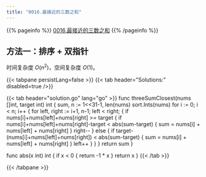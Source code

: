 ```yaml
---
title: "0016.最接近的三数之和"
---
```


{{% pageinfo %}}
[0016.最接近的三数之和](https://leetcode.cn/problems/3sum-closest/)
{{% /pageinfo %}}

## 方法一：排序 + 双指针

时间复杂度 $O(n^2)$，空间复杂度 $O(1)$。

{{< tabpane persistLang=false >}}
{{< tab header="Solutions:" disabled=true />}}

{{< tab header="solution.go" lang="go" >}}
func threeSumClosest(nums []int, target int) int {
	sum, n := 1<<31-1, len(nums)
	sort.Ints(nums)
	for i := 0; i < n; i++ {
		for left, right := i+1, n-1; left < right; {
			if nums[i]+nums[left]+nums[right] >= target {
				if nums[i]+nums[left]+nums[right]-target < abs(sum-target) {
					sum = nums[i] + nums[left] + nums[right]
				}
				right--
			} else {
				if target-(nums[i]+nums[left]+nums[right]) < abs(sum-target) {
					sum = nums[i] + nums[left] + nums[right]
				}
				left++
			}
		}
	}
	return sum
}

func abs(x int) int {
	if x < 0 {
		return -1 * x
	}
	return x
}
{{< /tab >}}

{{< /tabpane >}}
